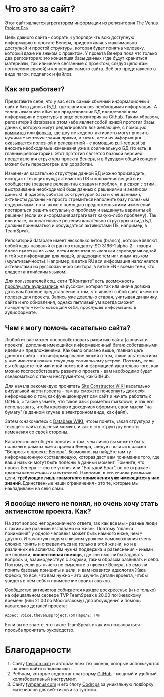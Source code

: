 # Что это за сайт?

Этот сайт является агрегатором информации из [репозитория](# "Репозиторий (хранилище) - место, где хранятся и поддерживаются какие-либо данные") [The Venus Project Dev](https://github.com/thevenusproject-dev).

Цель данного сайта - собрать и упорядочить всю доступную информацию о проекте Венера, придерживаясь максимально доступной и простой структуры, которая будет понятна человеку, который даже не знаком с проектом.
У проекта Венера пока что только два репозитория: это концепция базы данных (где будут храниться материалы, так или иначе связанные с проектом, следуя цепочкам логических связей) и концепция самого сайта. Всё это представлено в виде папок, подпапок и файлов.

## Как это работает?

Представьте себе, что у вас есть самый обычный информационный сайт и база данных (БД), где хранится вся необходимая информация. А теперь замените обычное представление БД представлением информации и структуры в виде репозитория на GitHub. Таким образом, репозиторий database в этом хабе являет собой живой прототип базы данных, которую могут редактировать все желающие, с помощью [коммитов](#tooltip&size=64&color=f20&flaticon_id=3686 "англ. commit — операция сохранения изменений и загрузки файлов на сервер системы управления версиями") или [форков](#tooltip&size=64&color=f20&flaticon_id=23945 "англ. fork — ответвление, использование кодовой базы программного проекта в качестве старта для другого."), где другие кодеры-активисты могут вносить нужные с их точки зрения правки, и затем, если их информация оказывается полезной и релевантной - с помощью [pull-request](http://habrahabr.ru/post/125999/)'ов вносить необходимые изменения уже в оригинальную БД (то есть, в главный репозиторий). Этот прототип является базовой версией представления структуры проекта Венера, и в будущем общий концепт может быть пересмотрен или доработан.

Изменения касательно структуры данной БД можно производить, исходя их текущих нужд активистов ПВ и положения вещей в их сообществе (решение релевантных задач и проблем, и в связи с этим, выстраивание необходимой базы данных с решениями и анализом данных). В идеале, работая со структурой базы и с её данными, активисты должны не просто стремиться наполнить базу полезным содержимым, но и также с помощью предложенных ими изменений постараться решить актуальную проблему и выдвинуть варианты её решения (если их информация затрагивает какую-либо проблему). Так или иначе, окончательные решения касательно структуры и вида БД должны приниматься и обсуждаться активистами ПВ, например, в TeamSpeak.

Репозиторий database имеет несколько веток (branch), которые являют собой коды названий стран по стандарту ISO 3166-1 alpha-2 - говоря более простым языком, ветки являются языковыми переводами одной и той же информации для людей, владеющих тем или иным языком (мультиязычность). Например, в ветке RU вся информация наполняется активистами из русскоязычного сектора, в ветке EN - всеми теми, кто владеет английским языком.

Для пользователей соц. сети "ВКонтакте" есть возможность [прослушать аудиозапись](https://vk.com/thevenusproject_studygroup?w=wall-41616001_476) на русском, которая так или иначе должна дать вам базовое представление о том, что являет собой сайт, и чем он полезен для проекта. Запись уже довольно старая, учитывая динамику сайта и его обновления, однако пытливый ум всегда сможет почерпнуть что-то новое для себя, прослушав информацию в аудиоформате.

## Чем я могу помочь касательно сайта?

Любой из вас может поспособствовать развитию сайта (а значит и проекта), дополнив имеющийся информационный багаж собственными идеями и предложениями. Как было описано выше, главная цель данного сайта - это информирование людей о том, какие альтернативы у них имеются взамен текущему социальному устрою. Поэтому, если вы обладаете той или иной полезной информацией касательно того, как можно поспособствовать развитию проекта - вам необходимо будет ознакомиться с таким инструментом, как GitHub.

Для начала рекомендую прочитать [Site Constructor WIKI](https://github.com/thevenusproject-dev/site-constructor/wiki) касательно визуальной части проекта - там вы сможете почерпнуть для себя информацию о том, как функционирует сам сайт и начать работать с GitHub, а также узнаете, что такое язык разметки markdown, и как его использовать, чтобы красиво и доходчиво оформить свои мысли "на бумагу" (в данном случае в электронном виде, как файл).

Затем ознакомьтесь с [Database WIKI](https://github.com/thevenusproject-dev/database/wiki), чтобы понять, какая структура у текущего сайта в данный момент, и как в эту структуру внести изменения со своей стороны.

Касательно же общего понятия о том, чем лично вы можете быть полезны в рамках всего проекта Венера, следует почитать раздел "Вопросы о проекте Венера". Возможно, вы найдёте там ту информационную составляющую, которая даст вам понимание того, где ваши навыки могут быть полезны в данный момент. Помните, что проект Венера — это не утопия или "Большой Брат", он не отражает идеалы непрактичных мечтателей. Напротив, в его основе реальные цели, **требующие лишь грамотного применения уже имеющихся у нас знаний**. Единственные наши ограничения - это те, которые мы накладываем на себя сами. 

## Я вообще ничего не понял, но очень хочу стать активистом проекта. Как?

На этот вопрос нет однозначного ответа, так как все мы - разные люди с такими же разными взглядами на жизнь. Поэтому "планка понимания" у одного человека может быть намного ниже, чем у другого. И зачастую людям с низким уровнем самоосознания очень сложно понять и определиться не только в этой жизни, но и в различных её аспектах. Им нужна поддержка и разъяснения - иными же словами, **коллективная помощь**, где они смогли бы задавать вопросы и, взаимодействуя с людьми, таким образом развивать и себя. Поэтому если вы ничего не смыслите в проекте Венера, но смогли понять базовые принципы и цели, и вам нравится идеология Жака Фреско, то всё, что вам нужно - это изучить детали проекта, чтобы увидеть в нём себя и применение своих навыков.

Сообщество активистов собирается каждое воскресенье (и не только) на официальном сервере TVP TeamSpeak в 20.00 по Киевскому времени (или 21.00 по Московскому) для обсуждения и помощи касательно деталей проекта:

`Адрес: voice.thevenusproject.com`
`Пароль: TVP`

Если вы не знаете, что такое TeamSpeak и как им пользоваться - просьба прочитать руководство.

# Благодарности

1. Сайту [favicon.com](http://www.flaticon.com/) и авторам всех тех иконок, которые используются на этом сайте в подсказках.
2. Ребятам, которые содержат платформу [GitHub](https://github.com/) - мощный и удобный коллаборативный инструмент.
3. Сайту [tympanus.com](http://tympanus.net/) и его блогу [Codrops](http://tympanus.net/codrops/2014/10/07/tooltip-styles-inspiration/) за уникальную подборку материалов для веб-гиков и за тултипы.
